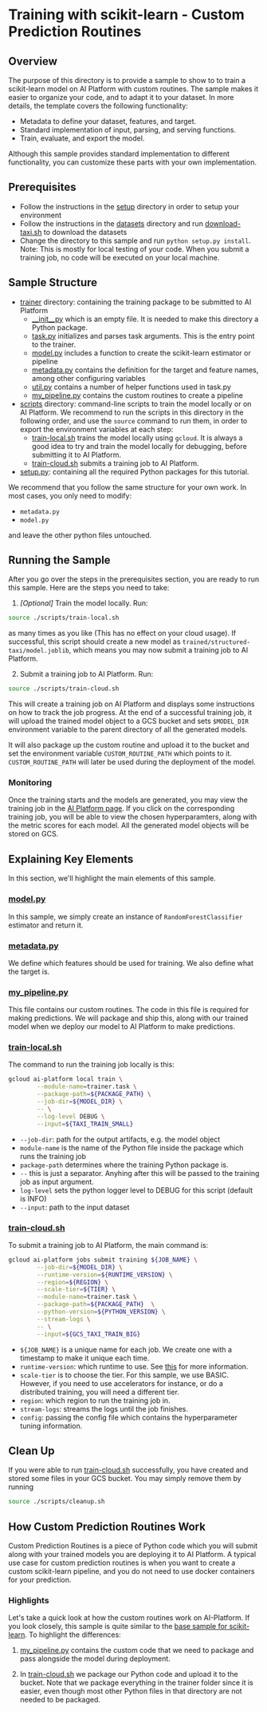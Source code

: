 # Training with scikit-learn - Custom Prediction Routines

## Overview

The purpose of this directory is to provide a sample to show to to train a
scikit-learn model on AI Platform with custom routines. The sample makes it easier to organize
your code, and to adapt it to your dataset. In more details,
the template covers the following functionality:

*   Metadata to define your dataset, features, and target.
*   Standard implementation of input, parsing, and serving functions.
*   Train, evaluate, and export the model.

Although this sample provides standard implementation to different
functionality, you can customize these parts with your own implementation.

## Prerequisites

* Follow the instructions in the [setup](../../../../setup) directory in order to setup your environment
* Follow the instructions in the [datasets](../../../../datasets) directory and 
run [download-taxi.sh](../../../../datasets/download-taxi.sh) to download the datasets
* Change the directory to this sample and run `python setup.py install`. Note: This 
is mostly for local testing of your code. When you submit a training job, no code will be
executed on your local machine. 

## Sample Structure

* [trainer](./trainer) directory: containing the training package to be submitted to AI Platform
  * [__init__py](./trainer/__init__.py) which is an empty file. It is needed to make this directory a Python package.
  * [task.py](trainer/task.py) initializes and parses task arguments. This is the entry point to the trainer.
  * [model.py](trainer/model.py) includes a function to create the scikit-learn estimator or pipeline
  * [metadata.py](trainer/metadata.py) contains the definition for the target and feature names, among other configuring variables 
  * [util.py](trainer/util.py) contains a number of helper functions used in task.py
  * [my_pipeline.py](trainer/my_pipeline.py) contains the custom routines to create a pipeline 
* [scripts](./scripts) directory: command-line scripts to train the model locally or on AI Platform.
  We recommend to run the scripts in this directory in the following order, and use
  the `source` command to run them, in order to export the environment variables at each step:
  * [train-local.sh](./scripts/train-local.sh) trains the model locally using `gcloud`. It is always a
  good idea to try and train the model locally for debugging, before submitting it to AI Platform.
  * [train-cloud.sh](./scripts/train-cloud.sh) submits a training job to AI Platform.
* [setup.py](./setup.py): containing all the required Python packages for this tutorial.


We recommend that you follow the same structure for your own work. In most cases, you only need to 
modify:

 - `metadata.py`
 - `model.py`
 
 and leave the other python files untouched.

## Running the Sample

After you go over the steps in the prerequisites section, you are ready to run this sample.
Here are the steps you need to take:

1. _[Optional]_ Train the model locally. Run:
 
```bash
source ./scripts/train-local.sh
``` 

as many times as you like (This has no effect on your cloud usage). If successful, this script should
create a new model as `trained/structured-taxi/model.joblib`, which means you may now submit a
training job to AI Platform.

2. Submit a training job to AI Platform. Run: 

```bash
source ./scripts/train-cloud.sh
``` 
This will create a training job on AI Platform and displays some instructions on how to track the job progress.
At the end of a successful training job, it will upload the trained model object to a GCS
bucket and sets `$MODEL_DIR` environment variable to the parent directory of all the generated models.

It will also package up the custom routine and upload it to the bucket and 
set the environment variable `CUSTOM_ROUTINE_PATH` which points to it.
`CUSTOM_ROUTINE_PATH` will later be used during the deployment of the model.

### Monitoring
Once the training starts and the models are generated, you may view the training job in
the [AI Platform page](https://console.cloud.google.com/mlengine/jobs). If you click on the 
corresponding training job, you will be able to view the chosen hyperparamters, along with the
metric scores for each model. All the generated model objects will be stored on GCS. 

## Explaining Key Elements

In this section, we'll highlight the main elements of this sample.

### [model.py](trainer/model.py)

In this sample, we simply create an instance of `RandomForestClassifier` estimator and return it.

### [metadata.py](trainer/metadata.py)

We define which features should be used for training. We also define what the target is.

### [my_pipeline.py](trainer/my_pipeline.py)

This file contains our custom routines. The code in this file is required for making predictions.
We will package and ship this, along with our trained model
when we deploy our model to AI Platform to make predictions.

### [train-local.sh](./scripts/train-local.sh)

The command to run the training job locally is this:

```bash
gcloud ai-platform local train \
        --module-name=trainer.task \
        --package-path=${PACKAGE_PATH} \
        --job-dir=${MODEL_DIR} \
        -- \
        --log-level DEBUG \
        --input=${TAXI_TRAIN_SMALL}
```

* `--job-dir`: path for the output artifacts, e.g. the model object
* `module-name` is the name of the Python file inside the package which runs the training job
* `package-path` determines where the training Python package is.
* `--` this is just a separator. Anyhing after this will be passed to the training job as input argument.
* `log-level` sets the python logger level to DEBUG for this script (default is INFO)
* `--input`: path to the input dataset


### [train-cloud.sh](./scripts/train-cloud.sh)

To submit a training job to AI Platform, the main command is:

```bash
gcloud ai-platform jobs submit training ${JOB_NAME} \
        --job-dir=${MODEL_DIR} \
        --runtime-version=${RUNTIME_VERSION} \
        --region=${REGION} \
        --scale-tier=${TIER} \
        --module-name=trainer.task \
        --package-path=${PACKAGE_PATH}  \
        --python-version=${PYTHON_VERSION} \
        --stream-logs \
        -- \
        --input=${GCS_TAXI_TRAIN_BIG}
```

* `${JOB_NAME}` is a unique name for each job. We create one with a timestamp to make it unique each time.
* `runtime-version`: which runtime to use. See [this](https://cloud.google.com/ml-engine/docs/tensorflow/runtime-version-list) for more information.
* `scale-tier` is to choose the tier. For this sample, we use BASIC. However, if you need
to use accelerators for instance, or do a distributed training, you will need a different tier.
* `region`: which region to run the training job in.
* `stream-logs`: streams the logs until the job finishes.
* `config`: passing the config file which contains the hyperparameter tuning information. 

## Clean Up
If you were able to run [train-cloud.sh](./scripts/train-cloud.sh) successfully, you have
created and stored some files in your GCS bucket. You may simply remove them by running

```bash
source ./scripts/cleanup.sh
```

## How Custom Prediction Routines Work

Custom Prediction Routines is a piece of Python code which you will submit along
with your trained models you are deploying it to AI Platform. A typical use case
for custom prediction routines is when you want to create a custom scikit-learn
pipeline, and you do not need to use docker containers for your prediction.

### Highlights

Let's take a quick look at how the custom routines work on AI-Platform. 
If you look closely, this sample is quite similar to the [base sample for scikit-learn](../base).
To highlight the differences:

1. [my_pipeline.py](trainer/my_pipeline.py) contains the custom code that we need to package and pass alongside the 
model during deployment. 

2. In [train-cloud.sh](./scripts/train-cloud.sh) we package our Python code and upload it to the bucket.
Note that we package everything in the trainer folder since it is easier, even though most other Python files
in that directory are not needed to be packaged.

<!--
## What's Next

In this sample, we trained a simple classifier with custom routines.
To see how to deploy the model to AI Platform and use it to make predictions,
please continue with [this sample](../../../../prediction/sklearn/structured/custom_code).

For further information on custom prediction routines on AI Platform, please visit [this page](https://cloud.google.com/ml-engine/docs/custom-prediction-routines).
-->